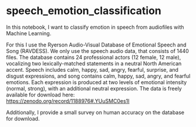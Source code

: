 # speech_emotion_classification
In this notebook, I want to classify emotion in speech from audiofiles with Machine Learning.

For this I use the Ryerson Audio-Visual Database of Emotional Speech and Song (RAVDESS). 
We only use the speech audio data, that consists of 1440 files. 
The database contains 24 professional actors (12 female, 12 male), 
vocalizing two lexically-matched statements in a neutral North American accent. 
Speech includes calm, happy, sad, angry, fearful, surprise, and disgust expressions, 
and song contains calm, happy, sad, angry, and fearful emotions. 
Each expression is produced at two levels of emotional intensity (normal, strong), 
with an additional neutral expression.
The data is freely available for download here:
https://zenodo.org/record/1188976#.YUuSMC0es1I

Additionally, I provide a small survey on human accuracy on the database for download.
